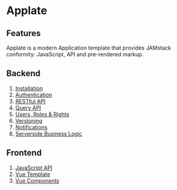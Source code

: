 # Applate

## Features

Applate is a modern Application template that provides
JAMstack conformity: JavaScript, API and pre-rendered markup. 

## Backend

1. [Installation](Installation.md)
1. [Authentication](Authentication.md)
1. [RESTful API](REST.md)
1. [Query API](Query.md)
1. [Users, Roles & Rights](Users.md)
1. [Versioning](Versioning.md)
1. [Notifications](Notifications.md)
1. [Serverside Business Logic](Events.md)

## Frontend

1. [JavaScript API](api-js.md)
1. [Vue Template](vue-template.md)
1. [Vue Components](components.md)
